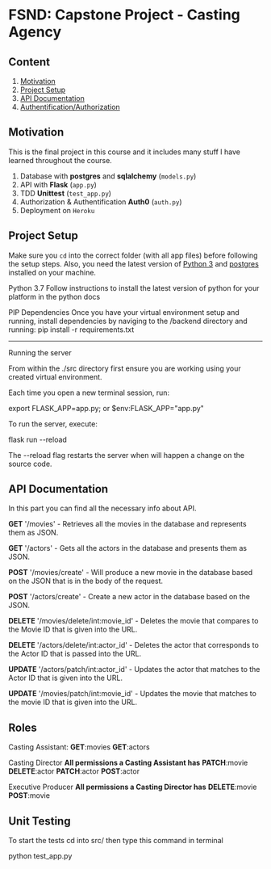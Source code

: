 # FSND: Capstone Project - Casting Agency

## Content

1.  [Motivation]()
2.  [Project Setup]()
3.  [API Documentation]()
4.  [Authentification/Authorization]()

## Motivation

This is the final project in this course and it includes many stuff I have learned throughout the course.

1.  Database with  **postgres**  and  **sqlalchemy**  (`models.py`)
2.  API  with  **Flask**  (`app.py`)
3.  TDD  **Unittest**  (`test_app.py`)
4.  Authorization &  Authentification **Auth0**  (`auth.py`)
5.  Deployment on  `Heroku`

## Project Setup

Make sure you  `cd`  into the correct folder (with all app files) before following the setup steps. Also, you need the latest version of  [Python 3](https://www.python.org/downloads/)  and  [postgres](https://www.postgresql.org/download/)  installed on your machine.

Python 3.7
Follow instructions to install the latest version of python for your platform in the python docs

PIP Dependencies
Once you have your virtual environment setup and running, install dependencies by naviging to the /backend directory and running:
    pip install -r requirements.txt

---------

Running the server

From within the ./src directory first ensure you are working using your created virtual environment.

Each time you open a new terminal session, run:

export FLASK_APP=app.py;
or
$env:FLASK_APP="app.py"

To run the server, execute:

flask run --reload

The --reload flag restarts the server when will happen a change on the source code.

## API Documentation

In this part you can find all the necessary info about API.

**GET** '/movies' - Retrieves all the movies in the database and represents them as JSON.

**GET** '/actors' - Gets all the actors in the database and presents them as JSON.

**POST** '/movies/create' - Will produce a new movie in the database based on the JSON that is in the body of the request.

**POST** '/actors/create'  - Create a new actor in the database based on the JSON.

**DELETE** '/movies/delete/int:movie_id' - Deletes the movie that compares to the Movie ID that is given into the URL.

**DELETE** '/actors/delete/int:actor_id' - Deletes the actor that corresponds to the Actor ID that is passed into the URL.

**UPDATE** '/actors/patch/int:actor_id' - Updates the actor that matches to the Actor ID that is given into the URL.

**UPDATE** '/movies/patch/int:movie_id'  - Updates the movie that matches to the movie ID that is given into the URL.

## Roles

Casting Assistant:
    **GET**:movies
    **GET**:actors    

Casting Director
    **All permissions a Casting Assistant has**
    **PATCH**:movie
    **DELETE**:actor
    **PATCH**:actor
    **POST**:actor

Executive Producer
    **All permissions a Casting Director has**
    **DELETE**:movie
    **POST**:movie

## Unit Testing

To start the tests cd into src/ then type this command in terminal

python test_app.py
